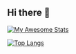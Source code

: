 ## Hi there 👋
[![My Awesome Stats](https://awesome-github-stats.azurewebsites.net/user-stats/sgoodridge96)](https://git.io/awesome-stats-card)

[![Top Langs](https://github-readme-stats.vercel.app/api/top-langs/?username=sgoodridge96)](https://github.com/sgoodridge96/github-readme-stats)
